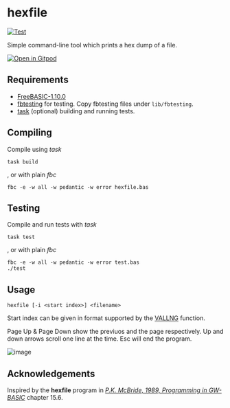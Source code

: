 # hexfile

[![Test](https://github.com/jlaasonen/hexfile/actions/workflows/test.yml/badge.svg)](https://github.com/jlaasonen/hexfile/actions/workflows/test.yml)

Simple command-line tool which prints a hex dump of a file.

[![Open in Gitpod](https://gitpod.io/button/open-in-gitpod.svg)](https://gitpod.io/#https://github.com/jlaasonen/hexfile)

## Requirements

- [FreeBASIC-1.10.0](https://freebasic.net/)
- [fbtesting](https://github.com/jlaasonen/fbtesting) for testing. Copy fbtesting files under `lib/fbtesting`.
- [task](https://taskfile.dev/) (optional) building and running tests.

## Compiling

Compile using _task_

```
task build
```

, or with plain _fbc_

```
fbc -e -w all -w pedantic -w error hexfile.bas 
```

## Testing

Compile and run tests with _task_

```
task test
```

, or with plain _fbc_

```
fbc -e -w all -w pedantic -w error test.bas
./test
```

## Usage

```
hexfile [-i <start index>] <filename>
```

Start index can be given in format supported by the [VALLNG](https://www.freebasic.net/wiki/KeyPgVallng) function.

Page Up & Page Down show the previuos and the page respectively. Up and down arrows scroll one line at the time.
Esc will end the program.

![image](https://github.com/jlaasonen/hexfile/assets/404469/0ddbc8a7-246b-4782-8b7b-3b73bf0421c7)

## Acknowledgements

Inspired by the **hexfile** program in *[P.K. McBride, 1989, Programming in GW-BASIC](https://archive.org/details/programmingingwb0000mcbr)* chapter 15.6.




